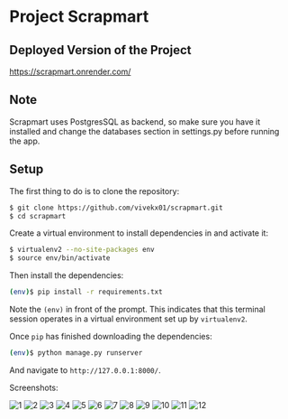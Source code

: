 # Project Scrapmart
## Deployed Version of the Project
https://scrapmart.onrender.com/

## Note 

Scrapmart uses PostgresSQL as backend, so make sure you have it installed and change the databases section in settings.py before running the app.


## Setup

The first thing to do is to clone the repository:

```sh
$ git clone https://github.com/vivekx01/scrapmart.git
$ cd scrapmart
```

Create a virtual environment to install dependencies in and activate it:

```sh
$ virtualenv2 --no-site-packages env
$ source env/bin/activate
```

Then install the dependencies:

```sh
(env)$ pip install -r requirements.txt
```
Note the `(env)` in front of the prompt. This indicates that this terminal
session operates in a virtual environment set up by `virtualenv2`.

Once `pip` has finished downloading the dependencies:
```sh
(env)$ python manage.py runserver
```
And navigate to `http://127.0.0.1:8000/`.


Screenshots:

![1](https://user-images.githubusercontent.com/72996825/124763728-ead36680-df51-11eb-8842-66a1e1b1ee81.PNG)
![2](https://user-images.githubusercontent.com/72996825/124763741-ec9d2a00-df51-11eb-86e6-ce31ab9bf710.PNG)
![3](https://user-images.githubusercontent.com/72996825/124763744-ec9d2a00-df51-11eb-84f2-feee47f2e5c5.PNG)
![4](https://user-images.githubusercontent.com/72996825/124763746-ed35c080-df51-11eb-9bc1-007f09020fdf.PNG)
![5](https://user-images.githubusercontent.com/72996825/124763747-edce5700-df51-11eb-9386-282ddbd0a86d.PNG)
![6](https://user-images.githubusercontent.com/72996825/124763748-edce5700-df51-11eb-817b-e00ab59dd7d8.PNG)
![7](https://user-images.githubusercontent.com/72996825/124763750-ee66ed80-df51-11eb-832b-11a1a62d0a34.PNG)
![8](https://user-images.githubusercontent.com/72996825/124763753-eeff8400-df51-11eb-95e0-11ab3975f8db.PNG)
![9](https://user-images.githubusercontent.com/72996825/124763755-eeff8400-df51-11eb-9eb9-438da4f14538.PNG)
![10](https://user-images.githubusercontent.com/72996825/124763757-ef981a80-df51-11eb-85d2-033cb402c65e.PNG)
![11](https://user-images.githubusercontent.com/72996825/124763759-f030b100-df51-11eb-837c-38dd49fb6b1a.PNG)
![12](https://user-images.githubusercontent.com/72996825/124763761-f030b100-df51-11eb-9d23-2983f1f41efb.PNG)



